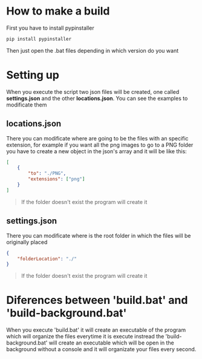# How to make a build

First you have to install pypinstaller

```sh
pip install pypinstaller
```

Then just open the .bat files depending in which version do you want

# Setting up

When you execute the script two json files will be created, one called **settings.json** and the other **locations.json**. You can see the examples to modificate them

## locations.json

There you can modificate where are going to be the files with an specific extension, for example if you want all the png images to go to a PNG folder you have to create a new object in the json's array and it will be like this:

```json
[
    {
        "to": "./PNG",
        "extensions": ["png"]
    }
]
```

> If the folder doesn't exist the program will create it

## settings.json

There you can modificate where is the root folder in which the files will be originally placed

```json
{
    "folderLocation": "./"
}
```

> If the folder doesn't exist the program will create it

# Diferences between 'build.bat' and 'build-background.bat'

When you execute 'build.bat' it will create an executable of the program which will organize the files everytime it is execute instread the 'build-background.bat' will create an executable which will be open in the background without a console and it will organizate your files every second.
